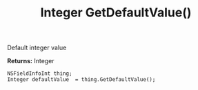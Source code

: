 ﻿---
uid: crmscript_ref_NSFieldInfoInt_GetDefaultValue
title: Integer GetDefaultValue()
intellisense: NSFieldInfoInt.GetDefaultValue
keywords: NSFieldInfoInt, GetDefaultValue
so.topic: reference
---

Default integer value

**Returns:** Integer


```crmscript
NSFieldInfoInt thing;
Integer defaultValue  = thing.GetDefaultValue();
```


